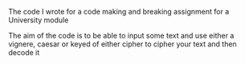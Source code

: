 The code I wrote for a code making and breaking assignment for a University module

The aim of the code is to be able to input some text and use either a vignere, caesar or keyed of either cipher to cipher your text 
and then decode it

